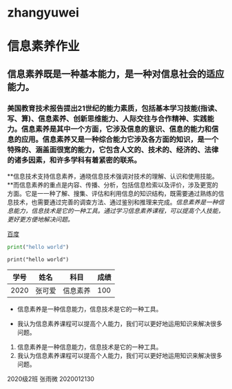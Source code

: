 # zhangyuwei

# 信息素养作业

## 信息素养既是一种基本能力，是一种对信息社会的适应能力。

### 美国教育技术报告提出21世纪的能力素质，包括基本学习技能(指读、写、算)、信息素养、创新思维能力、人际交往与合作精神、实践能力。信息素养是其中一个方面，它涉及信息的意识、信息的能力和信息的应用。信息素养又是一种综合能力它涉及各方面的知识，是一个特殊的、涵盖面很宽的能力，它包含人文的、技术的、经济的、法律的诸多因素，和许多学科有着紧密的联系。

**信息技术支持信息素养，通晓信息技术强调对技术的理解、认识和使用技能。**而信息素养的重点是内容、传播、分析，包括信息检索以及评价，涉及更宽的方面。它是一一种了解、搜集、评估和利用信息的知识结构，既需要通过熟练的信息技术，也需要通过完善的调查方法、通过鉴别和推理来完成。*信息素养是一种信息能力，信息技术是它的一种工具。通过学习信息素养课程，可以提高个人技能，更好更方便地解决问题。*

[百度](https://ww.baidu.com)

```python 
print("hello world")
```



`print("hello world")`

| 学号 | 姓名   | 科目     | 成绩 |
| ---- | ------ | -------- | ---- |
| 2020 | 张可爱 | 信息素养 | 100  |

- 信息素养是一种信息能力，信息技术是它的一种工具。

- 我认为信息素养课程可以提高个人能力，我们可以更好地运用知识来解决很多问题。

  

1. 信息素养是一种信息能力，信息技术是它的一种工具。
2. 我认为信息素养课程可以提高个人能力，我们可以更好地运用知识来解决很多问题。



2020级2班  张雨微  2020012130 